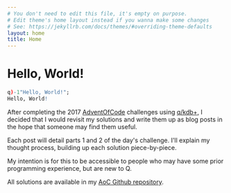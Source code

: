 ```yaml
---
# You don't need to edit this file, it's empty on purpose.
# Edit theme's home layout instead if you wanna make some changes
# See: https://jekyllrb.com/docs/themes/#overriding-theme-defaults
layout: home
title: Home
---
```


# Hello, World!

```q
q)-1"Hello, World!";
Hello, World!
```

After completing the 2017 [AdventOfCode](https://adventofcode.com/) challenges using [q/kdb+](https://www.kx.com), I decided that I would revisit my solutions and write them up as blog posts in the hope that someone may find them useful.

Each post will detail parts 1 and 2 of the day's challenge. I'll explain my thought process, building up each solution piece-by-piece.

My intention is for this to be accessible to people who may have some prior programming experience, but are new to Q.

All solutions are available in my [AoC Github repository](https://github.com/mkst/aoc).
